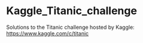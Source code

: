 # Kaggle_Titanic_challenge
Solutions to the Titanic challenge hosted by Kaggle: https://www.kaggle.com/c/titanic
